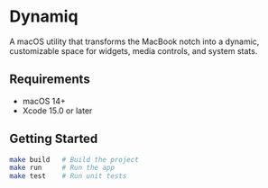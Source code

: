 # Dynamiq

A macOS utility that transforms the MacBook notch into a dynamic, customizable space for widgets, media controls, and system stats.

## Requirements
- macOS 14+
- Xcode 15.0 or later

## Getting Started
```bash
make build   # Build the project
make run     # Run the app
make test    # Run unit tests
